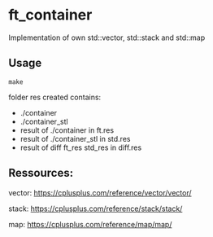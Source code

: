 # ft_container

Implementation of own std::vector, std::stack and std::map

## Usage

```
make
```
folder res created contains:
- ./container
- ./container_stl
- result of ./container in ft.res
- result of ./container_stl in std.res
- result of diff ft_res std_res in diff.res

## Ressources:

vector: https://cplusplus.com/reference/vector/vector/

stack: https://cplusplus.com/reference/stack/stack/

map: https://cplusplus.com/reference/map/map/
